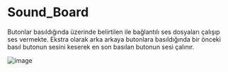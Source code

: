 # Sound_Board

Butonlar basıldığında üzerinde belirtilen ile bağlantılı ses dosyaları çalışıp ses vermekte. Ekstra olarak arka arkaya butonlara basıldığında bir önceki basıl butonun sesini keserek en son basılan butonun sesi çalınır.

![image](https://github.com/hamdeth3/Sound_Board/assets/60409526/b3b5992c-4f54-4c19-b000-90a17d49b01a)
